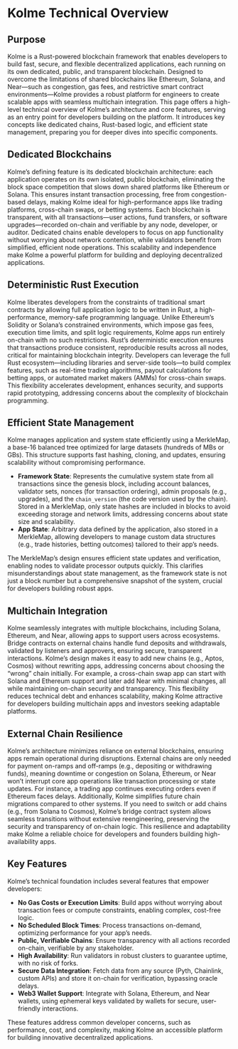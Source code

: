 # Kolme Technical Overview

<!-- toc -->

## Purpose

Kolme is a Rust-powered blockchain framework that enables developers to build fast, secure, and flexible decentralized applications, each running on its own dedicated, public, and transparent blockchain. Designed to overcome the limitations of shared blockchains like Ethereum, Solana, and Near—such as congestion, gas fees, and restrictive smart contract environments—Kolme provides a robust platform for engineers to create scalable apps with seamless multichain integration. This page offers a high-level technical overview of Kolme’s architecture and core features, serving as an entry point for developers building on the platform. It introduces key concepts like dedicated chains, Rust-based logic, and efficient state management, preparing you for deeper dives into specific components.

## Dedicated Blockchains

Kolme’s defining feature is its dedicated blockchain architecture: each application operates on its own isolated, public blockchain, eliminating the block space competition that slows down shared platforms like Ethereum or Solana. This ensures instant transaction processing, free from congestion-based delays, making Kolme ideal for high-performance apps like trading platforms, cross-chain swaps, or betting systems. Each blockchain is transparent, with all transactions—user actions, fund transfers, or software upgrades—recorded on-chain and verifiable by any node, developer, or auditor. Dedicated chains enable developers to focus on app functionality without worrying about network contention, while validators benefit from simplified, efficient node operations. This scalability and independence make Kolme a powerful platform for building and deploying decentralized applications.

## Deterministic Rust Execution

Kolme liberates developers from the constraints of traditional smart contracts by allowing full application logic to be written in Rust, a high-performance, memory-safe programming language. Unlike Ethereum’s Solidity or Solana’s constrained environments, which impose gas fees, execution time limits, and split logic requirements, Kolme apps run entirely on-chain with no such restrictions. Rust’s deterministic execution ensures that transactions produce consistent, reproducible results across all nodes, critical for maintaining blockchain integrity. Developers can leverage the full Rust ecosystem—including libraries and server-side tools—to build complex features, such as real-time trading algorithms, payout calculations for betting apps, or automated market makers (AMMs) for cross-chain swaps. This flexibility accelerates development, enhances security, and supports rapid prototyping, addressing concerns about the complexity of blockchain programming.

## Efficient State Management

Kolme manages application and system state efficiently using a MerkleMap, a base-16 balanced tree optimized for large datasets (hundreds of MBs or GBs). This structure supports fast hashing, cloning, and updates, ensuring scalability without compromising performance.

- **Framework State**: Represents the cumulative system state from all transactions since the genesis block, including account balances, validator sets, nonces (for transaction ordering), admin proposals (e.g., upgrades), and the `chain_version` (the code version used by the chain). Stored in a MerkleMap, only state hashes are included in blocks to avoid exceeding storage and network limits, addressing concerns about state size and scalability.
- **App State**: Arbitrary data defined by the application, also stored in a MerkleMap, allowing developers to manage custom data structures (e.g., trade histories, betting outcomes) tailored to their app’s needs.

The MerkleMap’s design ensures efficient state updates and verification, enabling nodes to validate processor outputs quickly. This clarifies misunderstandings about state management, as the framework state is not just a block number but a comprehensive snapshot of the system, crucial for developers building robust apps.

## Multichain Integration

Kolme seamlessly integrates with multiple blockchains, including Solana, Ethereum, and Near, allowing apps to support users across ecosystems. Bridge contracts on external chains handle fund deposits and withdrawals, validated by listeners and approvers, ensuring secure, transparent interactions. Kolme’s design makes it easy to add new chains (e.g., Aptos, Cosmos) without rewriting apps, addressing concerns about choosing the “wrong” chain initially. For example, a cross-chain swap app can start with Solana and Ethereum support and later add Near with minimal changes, all while maintaining on-chain security and transparency. This flexibility reduces technical debt and enhances scalability, making Kolme attractive for developers building multichain apps and investors seeking adaptable platforms.

## External Chain Resilience

Kolme’s architecture minimizes reliance on external blockchains, ensuring apps remain operational during disruptions. External chains are only needed for payment on-ramps and off-ramps (e.g., depositing or withdrawing funds), meaning downtime or congestion on Solana, Ethereum, or Near won’t interrupt core app operations like transaction processing or state updates. For instance, a trading app continues executing orders even if Ethereum faces delays. Additionally, Kolme simplifies future chain migrations compared to other systems. If you need to switch or add chains (e.g., from Solana to Cosmos), Kolme’s bridge contract system allows seamless transitions without extensive reengineering, preserving the security and transparency of on-chain logic. This resilience and adaptability make Kolme a reliable choice for developers and founders building high-availability apps.

## Key Features

Kolme’s technical foundation includes several features that empower developers:

- **No Gas Costs or Execution Limits**: Build apps without worrying about transaction fees or compute constraints, enabling complex, cost-free logic.
- **No Scheduled Block Times**: Process transactions on-demand, optimizing performance for your app’s needs.
- **Public, Verifiable Chains**: Ensure transparency with all actions recorded on-chain, verifiable by any stakeholder.
- **High Availability**: Run validators in robust clusters to guarantee uptime, with no risk of forks.
- **Secure Data Integration**: Fetch data from any source (Pyth, Chainlink, custom APIs) and store it on-chain for verification, bypassing oracle delays.
- **Web3 Wallet Support**: Integrate with Solana, Ethereum, and Near wallets, using ephemeral keys validated by wallets for secure, user-friendly interactions.

These features address common developer concerns, such as performance, cost, and complexity, making Kolme an accessible platform for building innovative decentralized applications.
